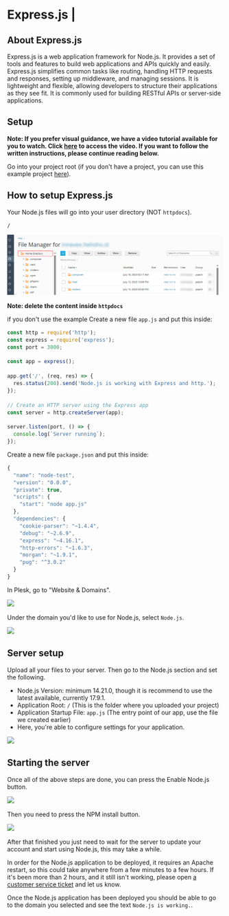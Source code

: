 # Express.js                        |

## About Express.js
Express.js is a web application framework for Node.js. It provides a set of tools and features to build web applications and APIs quickly and easily. Express.js simplifies common tasks like routing, handling HTTP requests and responses, setting up middleware, and managing sessions. It is lightweight and flexible, allowing developers to structure their applications as they see fit. It is commonly used for building RESTful APIs or server-side applications.



## Setup

**Note: If you prefer visual guidance, we have a video tutorial available for you to watch. Click [here](https://www.youtube.com/watch?v=Ak2yI8w-mew&ab_channel=HelioHost) to access the video. If you want to follow the written instructions, please continue reading below.**

Go into your project root (if you don't have a project, you can use this example project [here](https://github.com/HelioNetworks/Node.JS-Example)).


## How to setup Express.js

Your Node.js files will go into your user directory (NOT `httpdocs`).

```text
/
```

![](../../.gitbook/assets/plesk_file_manager.png)

**Note: delete the content inside `httpdocs`**

if you don't use the example Create a new file `app.js` and put this inside:

```javascript
const http = require('http');
const express = require('express');
const port = 3000;

const app = express();

app.get('/', (req, res) => {
  res.status(200).send('Node.js is working with Express and http.');
});

// Create an HTTP server using the Express app
const server = http.createServer(app);

server.listen(port, () => {
  console.log(`Server running`);
});
```

Create a new file `package.json` and put this inside:

```javascript
{
  "name": "node-test",
  "version": "0.0.0",
  "private": true,
  "scripts": {
    "start": "node app.js"
  },
  "dependencies": {
    "cookie-parser": "~1.4.4",
    "debug": "~2.6.9",
    "express": "~4.16.1",
    "http-errors": "~1.6.3",
    "morgan": "~1.9.1",
    "pug": "^3.0.2"
  }
}
```

In Plesk, go to "Website & Domains".

![](../../.gitbook/assets/WebsitesAndDomains.png)

Under the domain you'd like to use for Node.js, select `Node.js`.

![](../../.gitbook/assets/NodejsLink.png)

## Server setup
Upload all your files to your server. Then go to the Node.js section and set the following.

* Node.js Version: minimum 14.21.0, though it is recommend to use the latest available, currently 17.9.1.
* Application Root: `/` (This is the folder where you uploaded your project)
* Application Startup File: `app.js` (The entry point of our app, use the file we created earlier)
* Here, you're able to configure settings for your application.

![](../../.gitbook/assets/NodejsSettings.png)




## Starting the server

Once all of the above steps are done, you can press the Enable Node.js button.

![](../../.gitbook/assets/enableNodeJs.png)

Then you need to press the NPM install button.

![](../../.gitbook/assets/NPMInstall.png)

After that finished you just need to wait for the server to update your account and start using Node.js, this may take a while.

In order for the Node.js application to be deployed, it requires an Apache restart, so this could take anywhere from a few minutes to a few hours. If it's been more than 2 hours, and it still isn't working, please
open [a customer service ticket](https://www.helionet.org/index/forum/45-customer-service/) and let us know.

Once the Node.js application has been deployed you should be able to go to the domain you selected and see the
text `Node.js is working.`.
